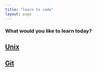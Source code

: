 ```yaml
---
title: "learn to code"
layout: page
---
```


### What would you like to learn today?

## [Unix](./unix)

## [Git](./version-control/git)
